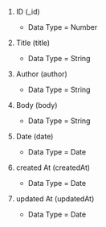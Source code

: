 1. ID (_id)
    - Data Type = Number

2. Title (title)
    - Data Type = String

3. Author (author)
    - Data Type = String

4. Body (body)
    - Data Type = String

5. Date (date)
    - Data Type = Date

6. created At (createdAt)
    - Data Type = Date

7. updated At (updatedAt)
    - Data Type = Date 
